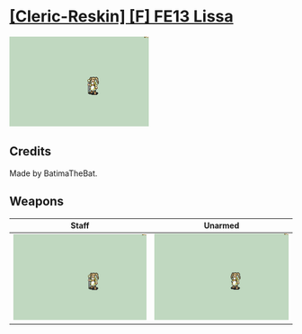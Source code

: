 # [\[Cleric-Reskin\] \[F\] FE13 Lissa](./)

<img src="./7.%20Staff/Staff_000.png" alt="[Cleric-Reskin] [F] FE13 Lissa standing" />

## Credits

Made by BatimaTheBat.

## Weapons


|Staff |Unarmed |
|  :---: | :---: |
| <img alt="Staff animation" src="./7.%20Staff/Staff.gif" /> | <img alt="Unarmed animation" src="./8.%20Unarmed/Unarmed.gif" /> |
